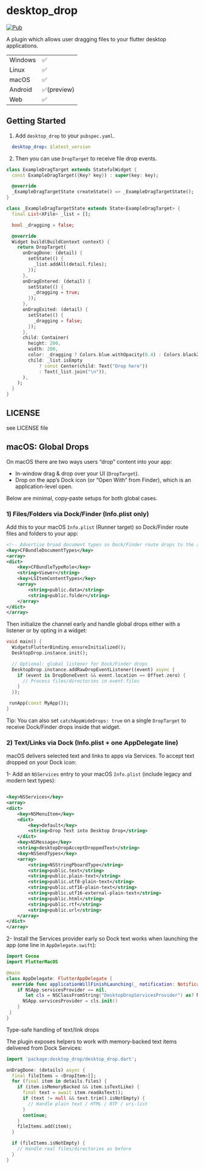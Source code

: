 # desktop_drop

[![Pub](https://img.shields.io/pub/v/desktop_drop.svg)](https://pub.dev/packages/desktop_drop)

A plugin which allows user dragging files to your flutter desktop applications.

|         |            |
|---------|------------|
| Windows | ✅          |
| Linux   | ✅          |
| macOS   | ✅          |
| Android | ✅(preview) |
| Web     | ✅          |

## Getting Started

1. Add `desktop_drop` to your `pubspec.yaml`.

```yaml
  desktop_drop: $latest_version
```

2. Then you can use `DropTarget` to receive file drop events.

```dart
class ExampleDragTarget extends StatefulWidget {
  const ExampleDragTarget({Key? key}) : super(key: key);

  @override
  _ExampleDragTargetState createState() => _ExampleDragTargetState();
}

class _ExampleDragTargetState extends State<ExampleDragTarget> {
  final List<XFile> _list = [];

  bool _dragging = false;

  @override
  Widget build(BuildContext context) {
    return DropTarget(
      onDragDone: (detail) {
        setState(() {
          _list.addAll(detail.files);
        });
      },
      onDragEntered: (detail) {
        setState(() {
          _dragging = true;
        });
      },
      onDragExited: (detail) {
        setState(() {
          _dragging = false;
        });
      },
      child: Container(
        height: 200,
        width: 200,
        color: _dragging ? Colors.blue.withOpacity(0.4) : Colors.black26,
        child: _list.isEmpty
            ? const Center(child: Text("Drop here"))
            : Text(_list.join("\n")),
      ),
    );
  }
}

```

## LICENSE

see LICENSE file

## macOS: Global Drops

On macOS there are two ways users “drop” content into your app:

- In-window drag & drop over your UI (`DropTarget`).
- Drop on the app’s Dock icon (or “Open With” from Finder), which is an application-level open.

Below are minimal, copy‑paste setups for both global cases.

### 1) Files/Folders via Dock/Finder (Info.plist only)

Add this to your macOS `Info.plist` (Runner target) so Dock/Finder route files and folders to your app:

```xml
<!-- Advertise broad document types so Dock/Finder route drops to the app. -->
<key>CFBundleDocumentTypes</key>
<array>
<dict>
    <key>CFBundleTypeRole</key>
    <string>Viewer</string>
    <key>LSItemContentTypes</key>
    <array>
        <string>public.data</string>
        <string>public.folder</string>
    </array>
</dict>
</array>
```

Then initialize the channel early and handle global drops either with a listener or by opting in a widget:

```dart
void main() {
  WidgetsFlutterBinding.ensureInitialized();
  DesktopDrop.instance.init();

  // Optional: global listener for Dock/Finder drops
  DesktopDrop.instance.addRawDropEventListener((event) async {
    if (event is DropDoneEvent && event.location == Offset.zero) {
      // Process files/directories in event.files
    }
  });

 runApp(const MyApp());
}
```

Tip: You can also set `catchAppWideDrops: true` on a single `DropTarget` to receive Dock/Finder drops inside that widget.

### 2) Text/Links via Dock (Info.plist + one AppDelegate line)

macOS delivers selected text and links to apps via Services. To accept text dropped on your Dock icon:

1- Add an `NSServices` entry to your macOS `Info.plist` (include legacy and modern text types):

```xml

<key>NSServices</key>
<array>
<dict>
    <key>NSMenuItem</key>
    <dict>
        <key>default</key>
        <string>Drop Text into Desktop Drop</string>
    </dict>
    <key>NSMessage</key>
    <string>desktopDropAcceptDroppedText</string>
    <key>NSSendTypes</key>
    <array>
        <string>NSStringPboardType</string>
        <string>public.text</string>
        <string>public.plain-text</string>
        <string>public.utf8-plain-text</string>
        <string>public.utf16-plain-text</string>
        <string>public.utf16-external-plain-text</string>
        <string>public.html</string>
        <string>public.rtf</string>
        <string>public.url</string>
    </array>
</dict>
</array>
```

2- Install the Services provider early so Dock text works when launching the app (one line in `AppDelegate.swift`):

```swift
import Cocoa
import FlutterMacOS

@main
class AppDelegate: FlutterAppDelegate {
  override func applicationWillFinishLaunching(_ notification: Notification) {
    if NSApp.servicesProvider == nil,
       let cls = NSClassFromString("DesktopDropServicesProvider") as? NSObject.Type {
      NSApp.servicesProvider = cls.init()
    }
 }
}
```

Type-safe handling of text/link drops

The plugin exposes helpers to work with memory-backed text items delivered from Dock Services:

```dart
import 'package:desktop_drop/desktop_drop.dart';

onDragDone: (details) async {
  final fileItems = <DropItem>[];
  for (final item in details.files) {
    if (item.isMemoryBacked && item.isTextLike) {
      final text = await item.readAsText();
      if (text != null && text.trim().isNotEmpty) {
        // Handle plain text / HTML / RTF / uri-list
      }
      continue;
    }
    fileItems.add(item);
  }

  if (fileItems.isNotEmpty) {
    // Handle real files/directories as before
  }
}
```
